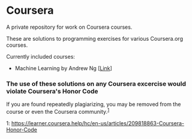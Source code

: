 # Coursera
A private repository for work on Coursera courses.

These are solutions to programming exercises for various Coursera.org courses. 

Currently included courses:

  - Machine Learning by Andrew Ng [[Link](https://www.coursera.org/learn/machine-learning)]
  
### The use of these solutions on any Coursera excercise would violate Coursera's Honor Code
If you are found repeatedly plagiarizing, you may be removed from the course or even the Coursera community.<sup>[1](#myfootnote1)</sup>


<a name="myfootnote1">1</a>: https://learner.coursera.help/hc/en-us/articles/209818863-Coursera-Honor-Code
